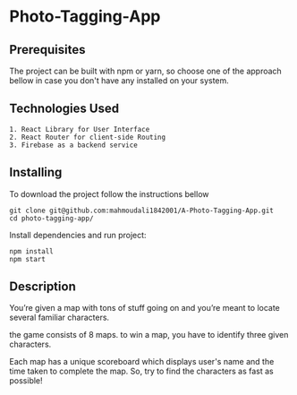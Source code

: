 # Photo-Tagging-App

## Prerequisites
The project can be built with npm or yarn, so choose one of the approach bellow in case you don't have any installed on your system.

## Technologies Used
    1. React Library for User Interface
    2. React Router for client-side Routing
    3. Firebase as a backend service

## Installing
To download the project follow the instructions bellow

    git clone git@github.com:mahmoudali1842001/A-Photo-Tagging-App.git
    cd photo-tagging-app/

Install dependencies and run project:

    npm install
    npm start

## Description
    
You’re given a map with tons of stuff going on and you’re meant to locate several familiar characters.

the game consists of 8 maps. to win a map, you have to identify three given characters.

Each map has a unique scoreboard which displays user's name and the time taken to complete the map. So, try to find the characters as fast as possible!



